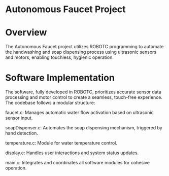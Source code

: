 # Autonomous Faucet Project

# Overview

The Autonomous Faucet project utilizes ROBOTC programming to automate the handwashing and soap dispensing process using ultrasonic sensors and motors, enabling touchless, hygienic operation.


# Software Implementation

The software, fully developed in ROBOTC, prioritizes accurate sensor data processing and motor control to create a seamless, touch-free experience. The codebase follows a modular structure:

  faucet.c: Manages automatic water flow activation based on ultrasonic sensor input.

  soapDispenser.c: Automates the soap dispensing mechanism, triggered by hand detection.

  temperature.c: Module for water temperature control.

  display.c: Handles user interactions and system status updates.

  main.c: Integrates and coordinates all software modules for cohesive operation.


